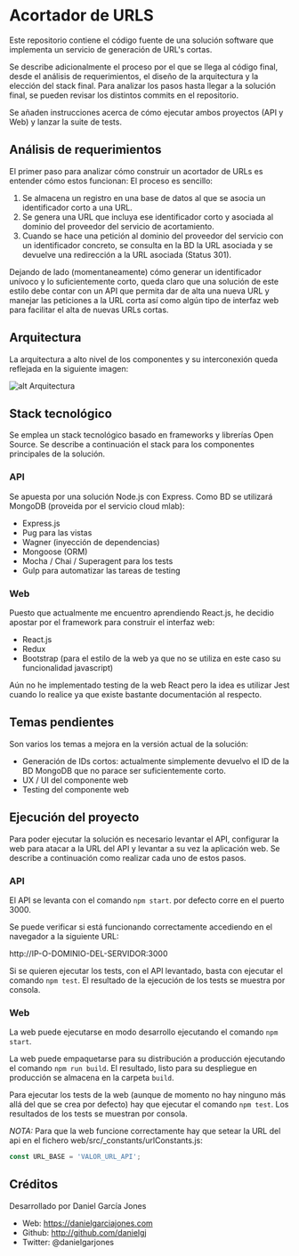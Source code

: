 # Acortador de URLS

Este repositorio contiene el código fuente de una solución software que implementa un servicio de generación de URL's cortas.

Se describe adicionalmente el proceso por el que se llega al código final, desde el análisis de requerimientos, el diseño de la arquitectura y la elección del stack final. Para analizar los pasos hasta llegar a la solución final, se pueden revisar los distintos commits en el repositorio.

Se añaden instrucciones acerca de cómo ejecutar ambos proyectos (API y Web) y lanzar la suite de tests.

## Análisis de requerimientos

El primer paso para analizar cómo construir un acortador de URLs es entender cómo estos funcionan: El proceso es sencillo:

1. Se almacena un registro en una base de datos al que se asocia un identificador corto a una URL.
2. Se genera una URL que incluya ese identificador corto y asociada al dominio del proveedor del servicio de acortamiento.
3. Cuando se hace una petición al dominio del proveedor del servicio con un identificador concreto, se consulta en la BD la URL asociada y se devuelve una redirección a la URL asociada (Status 301).

Dejando de lado (momentaneamente) cómo generar un identificador unívoco y lo suficientemente corto, queda claro que una solución de este estilo debe contar con un API que permita dar de alta una nueva URL y manejar las peticiones a la URL corta así como algún tipo de interfaz web para facilitar el alta de nuevas URLs cortas.

## Arquitectura

La arquitectura a alto nivel de los componentes y su interconexión queda reflejada en la siguiente imagen:

![alt Arquitectura](https://i0.wp.com/danielgarciajones.files.wordpress.com/2018/07/arch.png?ssl=1&w=450 "Arquitectura Solución")


## Stack tecnológico

Se emplea un stack tecnológico basado en frameworks y librerías Open Source. Se describe a continuación el stack para los componentes principales de la solución.

### API

Se apuesta por una solución Node.js con Express. Como BD se utilizará MongoDB (proveida por el servicio cloud mlab):

- Express.js
- Pug para las vistas
- Wagner (inyección de dependencias)
- Mongoose (ORM)
- Mocha / Chai / Superagent para los tests
- Gulp para automatizar las tareas de testing

### Web

Puesto que actualmente me encuentro aprendiendo React.js, he decidio apostar por el framework para construir el interfaz web:

- React.js
- Redux
- Bootstrap (para el estilo de la web ya que no se utiliza en este caso su funcionalidad javascript)

Aún no he implementado testing de la web React pero la idea es utilizar Jest cuando lo realice ya que existe bastante documentación al respecto.

## Temas pendientes

Son varios los temas a mejora en la versión actual de la solución:

- Generación de IDs cortos: actualmente simplemente devuelvo el ID de la BD MongoDB que no parace ser suficientemente corto.
- UX / UI del componente web
- Testing del componente web

## Ejecución del proyecto

Para poder ejecutar la solución es necesario levantar el API, configurar la web para atacar a la URL del API y levantar a su vez la aplicación web. Se describe a continuación como realizar cada uno de estos pasos.

### API

El API se levanta con el comando `npm start`. por defecto corre en el puerto 3000.

Se puede verificar si está funcionando correctamente accediendo en el navegador a la siguiente URL:

http://IP-O-DOMINIO-DEL-SERVIDOR:3000

Si se quieren ejecutar los tests, con el API levantado, basta con ejecutar el comando `npm test`. El resultado de la ejecución de los tests se muestra por consola.

### Web

La web puede ejecutarse en modo desarrollo ejecutando el comando `npm start`.

La web puede empaquetarse para su distribución a producción ejecutando el comando `npm run build`. El resultado, listo para su despliegue en producción se almacena en la carpeta `build`.

Para ejecutar los tests de la web (aunque de momento no hay ninguno más allá del que se crea por defecto) hay que ejecutar el comando `npm test`. Los resultados de los tests se muestran por consola.

*NOTA:* Para que la web funcione correctamente hay que setear la URL del api en el fichero web/src/_constants/urlConstants.js:

````javascript
const URL_BASE = 'VALOR_URL_API';
````

## Créditos

Desarrollado por Daniel García Jones

- Web: https://danielgarciajones.com
- Github: http://github.com/danielgj
- Twitter: @danielgarjones

